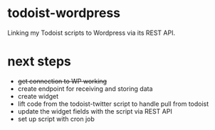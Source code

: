 # todoist-wordpress
Linking my Todoist scripts to Wordpress via its REST API.

# next steps
* ~~get connection to WP working~~
* create endpoint for receiving and storing data
* create widget
* lift code from the todoist-twitter script to handle pull from todoist
* update the widget fields with the script via REST API
* set up script with cron job
